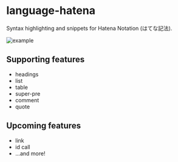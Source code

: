 # language-hatena

Syntax highlighting and snippets for Hatena Notation (はてな記法).

![example](https://cloud.githubusercontent.com/assets/1403842/23390742/60849f32-fdb3-11e6-8d60-e59846a3e34b.png)

## Supporting features
- headings
- list
- table
- super-pre
- comment
- quote

## Upcoming features
- link
- id call
- ...and more!
